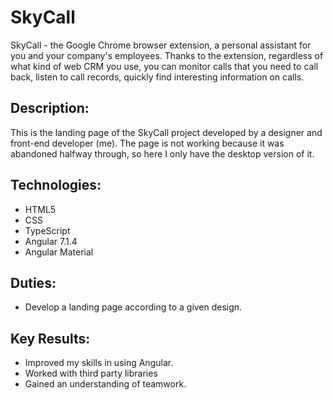 # SkyCall

SkyCall - the Google Chrome browser extension, a personal assistant for you and your company's employees. Thanks to the extension, regardless of what kind of web CRM you use, you can monitor calls that you need to call back, listen to call records, quickly find interesting information on calls. 

## Description:

This is the landing page of the SkyCall project developed by a designer and front-end developer (me). The page is not working because it was abandoned halfway through, so here I only have the desktop version of it.

## Technologies: 

- HTML5
- CSS
- TypeScript
- Angular 7.1.4
- Angular Material

## Duties:

- Develop a landing page according to a given design.

## Key Results:

- Improved my skills in using Angular.
- Worked with third party libraries
- Gained an understanding of teamwork.
